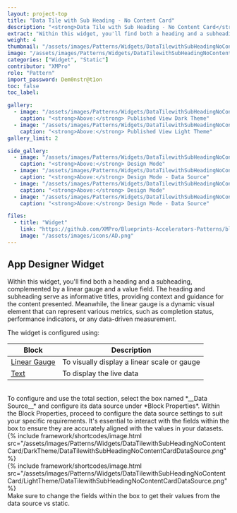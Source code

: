 ```yaml
---
layout: project-top
title: "Data Tile with Sub Heading - No Content Card"
description: "<strong>Data Tile with Sub Heading - No Content Card</strong>"
extract: "Within this widget, you'll find both a heading and a subheading, complemented by a linear gauge and a value field."
weight: 4
thumbnail: "/assets/images/Patterns/Widgets/DataTilewithSubHeadingNoContentCard/DarkTheme/DataTilewithSubHeadingNoContentCardPublishedMode.png"
image: "/assets/images/Patterns/Widgets/DataTilewithSubHeadingNoContentCard/DarkTheme/DataTilewithSubHeadingNoContentCardPublishedMode.png"
categories: ["Widget", "Static"]
contributor: "XMPro"
role: "Pattern"
import_password: Dem0nstr@t1on
toc: false
toc_label: 

gallery:
  - image: "/assets/images/Patterns/Widgets/DataTilewithSubHeadingNoContentCard/DarkTheme/DataTilewithSubHeadingNoContentCardPublishedMode.png"
    caption: "<strong>Above:</strong> Published View Dark Theme"
  - image: "/assets/images/Patterns/Widgets/DataTilewithSubHeadingNoContentCard/LightTheme/DataTilewithSubHeadingNoContentCardPublishedMode.png"
    caption: "<strong>Above:</strong> Published View Light Theme"
gallery_limit: 2

side_gallery:
  - image: "/assets/images/Patterns/Widgets/DataTilewithSubHeadingNoContentCard/DarkTheme/DataTilewithSubHeadingNoContentCardDesignMode.png"
    caption: "<strong>Above:</strong> Design Mode"
  - image: "/assets/images/Patterns/Widgets/DataTilewithSubHeadingNoContentCard/DarkTheme/DataTilewithSubHeadingNoContentCardDataSource.png"
    caption: "<strong>Above:</strong> Design Mode - Data Source"
  - image: "/assets/images/Patterns/Widgets/DataTilewithSubHeadingNoContentCard/LightTheme/DataTilewithSubHeadingNoContentCardDesignMode.png"
    caption: "<strong>Above:</strong> Design Mode"
  - image: "/assets/images/Patterns/Widgets/DataTilewithSubHeadingNoContentCard/LightTheme/DataTilewithSubHeadingNoContentCardDataSource.png"
    caption: "<strong>Above:</strong> Design Mode - Data Source"

files:
  - title: "Widget"
    link: "https://github.com/XMPro/Blueprints-Accelerators-Patterns/blob/master/Patterns/Widgets/Data%20Tile%20with%20Sub%20Heading%20No%20Content%20Card.xwid"
    image: "/assets/images/icons/AD.png"
---
```


## App Designer Widget
Within this widget, you'll find both a heading and a subheading, complemented by a linear gauge and a value field. The heading and subheading serve as informative titles, providing context and guidance for the content presented. Meanwhile, the linear gauge is a dynamic visual element that can represent various metrics, such as completion status, performance indicators, or any data-driven measurement.

The widget is configured using: 

| Block                                  | Description                                                  |
| -------------------------------------- | ------------------------------------------------------------ |
| [Linear Gauge](https://documentation.xmpro.com/blocks-toolbox/visualizations/linear-gauge) | To visually display a linear scale or gauge |
| [Text](https://documentation.xmpro.com/blocks-toolbox/basic/text) | To display the live data |

<br />
To configure and use the total section, select the box named *__Data Source__* and configure its data source under *Block Properties*. Within the Block Properties, proceed to configure the data source settings to suit your specific requirements. It's essential to interact with the fields within the box to ensure they are accurately aligned with the values in your datasets. 
<div class="inline_image">{% include framework/shortcodes/image.html src="/assets/images/Patterns/Widgets/DataTilewithSubHeadingNoContentCard/DarkTheme/DataTilewithSubHeadingNoContentCardDataSource.png" %}</div>
<div class="inline_image">{% include framework/shortcodes/image.html src="/assets/images/Patterns/Widgets/DataTilewithSubHeadingNoContentCard/LightTheme/DataTilewithSubHeadingNoContentCardDataSource.png" %}</div>
Make sure to change the fields within the box to get their values from the data source vs static.